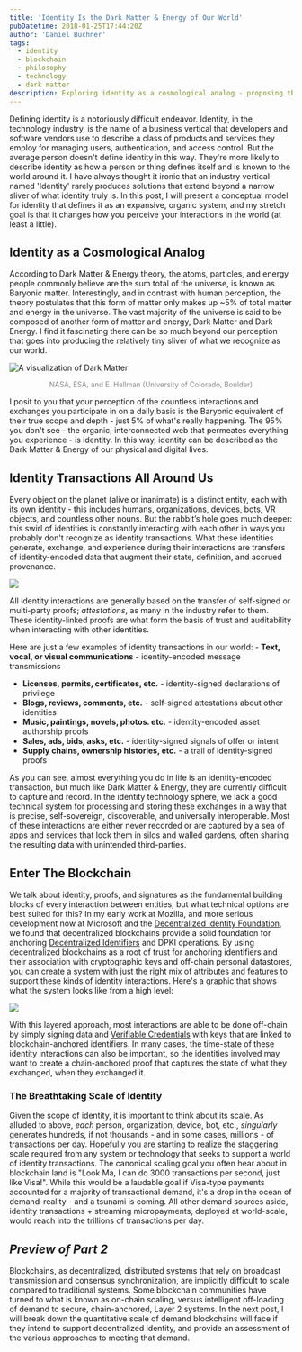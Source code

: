 ```yaml
---
title: 'Identity Is the Dark Matter & Energy of Our World'
pubDatetime: 2018-01-25T17:44:20Z
author: 'Daniel Buchner'
tags:
  - identity
  - blockchain
  - philosophy
  - technology
  - dark matter
description: Exploring identity as a cosmological analog - proposing that like dark matter and energy in the universe, identity forms the vast unseen infrastructure that powers all our daily interactions.
---
```


Defining identity is a notoriously difficult endeavor. Identity, in the technology industry, is the name of a business vertical that developers and software vendors use to describe a class of products and services they employ for managing users, authentication, and access control. But the average person doesn't define identity in this way. They're more likely to describe identity as how a person or thing defines itself and is known to the world around it. I have always thought it ironic that an industry vertical named 'Identity' rarely produces solutions that extend beyond a narrow sliver of what identity truly is. In this post, I will present a conceptual model for identity that defines it as an expansive, organic system, and my stretch goal is that it changes how you perceive your interactions in the world (at least a little).

## Identity as a Cosmological Analog

According to Dark Matter & Energy theory, the atoms, particles, and energy people commonly believe are the sum total of the universe, is known as Baryonic matter. Interestingly, and in contrast with human perception, the theory postulates that this form of matter only makes up ~5% of total matter and energy in the universe. The vast majority of the universe is said to be composed of another form of matter and energy, Dark Matter and Dark Energy. I find it fascinating there can be so much beyond our perception that goes into producing the relatively tiny sliver of what we recognize as our world.

![A visualization of Dark Matter](https://www.backalleycoder.com/wp-content/uploads/2018/01/darkmatter-400-300x293.png)

<span class="caption" style="display:block; text-align:center; font-size:0.9em; color:#888;">
NASA, ESA, and E. Hallman (University of Colorado, Boulder)
</span>

I posit to you that your perception of the countless interactions and exchanges you participate in on a daily basis is the Baryonic equivalent of their true scope and depth - just 5% of what's really happening. The 95% you don't see - the organic, interconnected web that permeates everything you experience - is identity. In this way, identity can be described as the Dark Matter & Energy of our physical and digital lives.

## Identity Transactions All Around Us

Every object on the planet (alive or inanimate) is a distinct entity, each with its own identity - this includes humans, organizations, devices, bots, VR objects, and countless other nouns. But the rabbit’s hole goes much deeper: this swirl of identities is constantly interacting with each other in ways you probably don't recognize as identity transactions. What these identities generate, exchange, and experience during their interactions are transfers of identity-encoded data that augment their state, definition, and accrued provenance.

![](https://www.backalleycoder.com/wp-content/uploads/2018/01/decentralized-1024x480.jpg)

All identity interactions are generally based on the transfer of self-signed or multi-party proofs; *attestations*, as many in the industry refer to them. These identity-linked proofs are what form the basis of trust and auditability when interacting with other identities.

Here are just a few examples of identity transactions in our world: - **Text, vocal, or visual communications** - identity-encoded message transmissions
- **Licenses, permits, certificates, etc.** - identity-signed declarations of privilege
- **Blogs, reviews, comments, etc.** - self-signed attestations about other identities
- **Music, paintings, novels, photos. etc.** - identity-encoded asset authorship proofs
- **Sales, ads, bids, asks, etc.** - identity-signed signals of offer or intent
- **Supply chains, ownership histories, etc.** - a trail of identity-signed proofs

As you can see, almost everything you do in life is an identity-encoded transaction, but much like Dark Matter & Energy, they are currently difficult to capture and record. In the identity technology sphere, we lack a good technical system for processing and storing these exchanges in a way that is precise, self-sovereign, discoverable, and universally interoperable. Most of these interactions are either never recorded or are captured by a sea of apps and services that lock them in silos and walled gardens, often sharing the resulting data with unintended third-parties.

## Enter The Blockchain

We talk about identity, proofs, and signatures as the fundamental building blocks of every interaction between entities, but what technical options are best suited for this? In my early work at Mozilla, and more serious development now at Microsoft and the [Decentralized Identity Foundation](http://identity.foundation), we found that decentralized blockchains provide a solid foundation for anchoring [Decentralized Identifiers](https://w3c-ccg.github.io/did-spec/) and DPKI operations. By using decentralized blockchains as a root of trust for anchoring identifiers and their association with cryptographic keys and off-chain personal datastores, you can create a system with just the right mix of attributes and features to support these kinds of identity interactions. Here's a graphic that shows what the system looks like from a high level:

[![](https://www.backalleycoder.com/wp-content/uploads/2018/01/full-system.png)](https://www.backalleycoder.com/wp-content/uploads/2018/01/full-system.png)

With this layered approach, most interactions are able to be done off-chain by simply signing data and [Verifiable Credentials](https://w3c.github.io/vc-data-model/) with keys that are linked to blockchain-anchored identifiers. In many cases, the time-state of these identity interactions can also be important, so the identities involved may want to create a chain-anchored proof that captures the state of what they exchanged, when they exchanged it.

### The Breathtaking Scale of Identity

Given the scope of identity, it is important to think about its scale. As alluded to above, *each* person, organization, device, bot, etc., *singularly* generates hundreds, if not thousands - and in some cases, millions - of transactions per day. Hopefully you are starting to realize the staggering scale required from any system or technology that seeks to support a world of identity transactions. The canonical scaling goal you often hear about in blockchain land is "Look Ma, I can do 3000 transactions per second, just like Visa!". While this would be a laudable goal if Visa-type payments accounted for a majority of transactional demand, it's a drop in the ocean of demand-reality - and a tsunami is coming. All other demand sources aside, identity transactions + streaming micropayments, deployed at world-scale, would reach into the trillions of transactions per day.

## *Preview of Part 2*

Blockchains, as decentralized, distributed systems that rely on broadcast transmission and consensus synchronization, are implicitly difficult to scale compared to traditional systems. Some blockchain communities have turned to what is known as on-chain scaling, versus intelligent off-loading of demand to secure, chain-anchored, Layer 2 systems. In the next post, I will break down the quantitative scale of demand blockchains will face if they intend to support decentralized identity, and provide an assessment of the various approaches to meeting that demand.